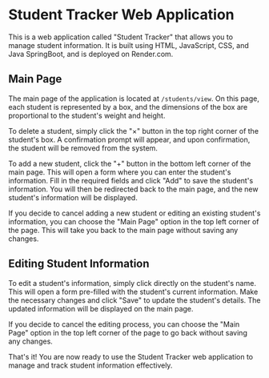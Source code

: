 # Student Tracker Web Application

This is a web application called "Student Tracker" that allows you to manage student information. It is built using HTML, JavaScript, CSS, and Java SpringBoot, and is deployed on Render.com.

## Main Page

The main page of the application is located at `/students/view`. On this page, each student is represented by a box, and the dimensions of the box are proportional to the student's weight and height.

To delete a student, simply click the "×" button in the top right corner of the student's box. A confirmation prompt will appear, and upon confirmation, the student will be removed from the system.

To add a new student, click the "+" button in the bottom left corner of the main page. This will open a form where you can enter the student's information. Fill in the required fields and click "Add" to save the student's information. You will then be redirected back to the main page, and the new student's information will be displayed.

If you decide to cancel adding a new student or editing an existing student's information, you can choose the "Main Page" option in the top left corner of the page. This will take you back to the main page without saving any changes.

## Editing Student Information

To edit a student's information, simply click directly on the student's name. This will open a form pre-filled with the student's current information. Make the necessary changes and click "Save" to update the student's details. The updated information will be displayed on the main page.

If you decide to cancel the editing process, you can choose the "Main Page" option in the top left corner of the page to go back without saving any changes.

That's it! You are now ready to use the Student Tracker web application to manage and track student information effectively.
